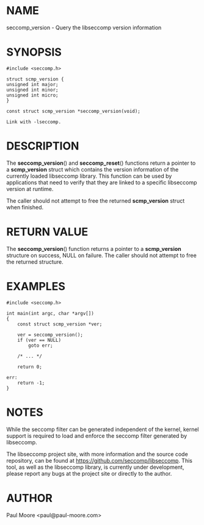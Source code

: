 NAME
====

seccomp\_version - Query the libseccomp version information

SYNOPSIS
========

    #include <seccomp.h>

    struct scmp_version {
    unsigned int major;
    unsigned int minor;
    unsigned int micro;
    }

    const struct scmp_version *seccomp_version(void);

    Link with -lseccomp.

DESCRIPTION
===========

The **seccomp\_version**() and **seccomp\_reset**() functions return a
pointer to a **scmp\_version** struct which contains the version
information of the currently loaded libseccomp library. This function
can be used by applications that need to verify that they are linked to
a specific libseccomp version at runtime.

The caller should not attempt to free the returned **scmp\_version**
struct when finished.

RETURN VALUE
============

The **seccomp\_version**() function returns a pointer to a
**scmp\_version** structure on success, NULL on failure. The caller
should not attempt to free the returned structure.

EXAMPLES
========

    #include <seccomp.h>

    int main(int argc, char *argv[])
    {
    	const struct scmp_version *ver;

    	ver = seccomp_version();
    	if (ver == NULL)
    		goto err;

    	/* ... */

    	return 0;

    err:
    	return -1;
    }

NOTES
=====

While the seccomp filter can be generated independent of the kernel,
kernel support is required to load and enforce the seccomp filter
generated by libseccomp.

The libseccomp project site, with more information and the source code
repository, can be found at https://github.com/seccomp/libseccomp. This
tool, as well as the libseccomp library, is currently under development,
please report any bugs at the project site or directly to the author.

AUTHOR
======

Paul Moore \<paul\@paul-moore.com\>
